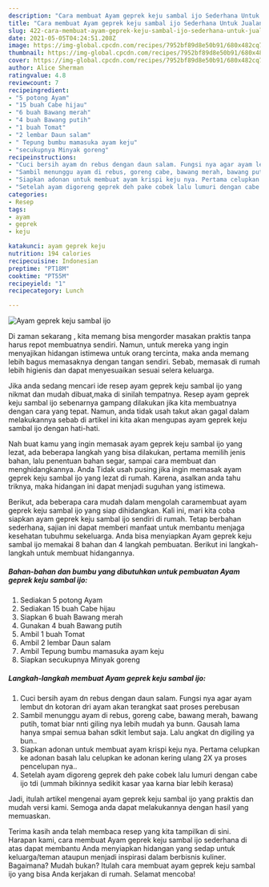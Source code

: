 ```yaml
---
description: "Cara membuat Ayam geprek keju sambal ijo Sederhana Untuk Jualan"
title: "Cara membuat Ayam geprek keju sambal ijo Sederhana Untuk Jualan"
slug: 422-cara-membuat-ayam-geprek-keju-sambal-ijo-sederhana-untuk-jualan
date: 2021-05-05T04:24:51.208Z
image: https://img-global.cpcdn.com/recipes/7952bf89d8e50b91/680x482cq70/ayam-geprek-keju-sambal-ijo-foto-resep-utama.jpg
thumbnail: https://img-global.cpcdn.com/recipes/7952bf89d8e50b91/680x482cq70/ayam-geprek-keju-sambal-ijo-foto-resep-utama.jpg
cover: https://img-global.cpcdn.com/recipes/7952bf89d8e50b91/680x482cq70/ayam-geprek-keju-sambal-ijo-foto-resep-utama.jpg
author: Alice Sherman
ratingvalue: 4.8
reviewcount: 7
recipeingredient:
- "5 potong Ayam"
- "15 buah Cabe hijau"
- "6 buah Bawang merah"
- "4 buah Bawang putih"
- "1 buah Tomat"
- "2 lembar Daun salam"
- " Tepung bumbu mamasuka ayam keju"
- "secukupnya Minyak goreng"
recipeinstructions:
- "Cuci bersih ayam dn rebus dengan daun salam. Fungsi nya agar ayam lembut dn kotoran dri ayam akan terangkat saat proses perebusan"
- "Sambil menunggu ayam di rebus, goreng cabe, bawang merah, bawang putih, tomat biar nnti giling nya lebih mudah ya bunn. Gausah lama hanya smpai semua bahan sdkit lembut saja. Lalu angkat dn digiling ya bun.."
- "Siapkan adonan untuk membuat ayam krispi keju nya. Pertama celupkan ke adonan basah lalu celupkan ke adonan kering ulang 2X ya proses pencelupan nya.."
- "Setelah ayam digoreng geprek deh pake cobek lalu lumuri dengan cabe ijo tdi (ummah bikinnya sedikit kasar yaa karna biar lebih kerasa)"
categories:
- Resep
tags:
- ayam
- geprek
- keju

katakunci: ayam geprek keju 
nutrition: 194 calories
recipecuisine: Indonesian
preptime: "PT18M"
cooktime: "PT55M"
recipeyield: "1"
recipecategory: Lunch

---
```



![Ayam geprek keju sambal ijo](https://img-global.cpcdn.com/recipes/7952bf89d8e50b91/680x482cq70/ayam-geprek-keju-sambal-ijo-foto-resep-utama.jpg)

Di zaman  sekarang , kita memang bisa mengorder masakan praktis tanpa harus repot membuatnya sendiri. Namun, untuk mereka yang ingin menyajikan hidangan istimewa untuk orang tercinta, maka anda memang lebih bagus memasaknya dengan tangan sendiri. Sebab, memasak di rumah lebih higienis dan dapat menyesuaikan sesuai selera keluarga.

Jika anda sedang mencari ide resep ayam geprek keju sambal ijo yang nikmat dan mudah dibuat,maka di sinilah tempatnya. Resep ayam geprek keju sambal ijo  sebenarnya gampang dilakukan jika kita membuatnya dengan cara yang tepat. Namun, anda tidak usah takut akan gagal dalam melakukannya 
sebab di artikel ini kita akan mengupas ayam geprek keju sambal ijo dengan hati-hati.  



Nah buat kamu yang ingin memasak ayam geprek keju sambal ijo yang lezat, ada beberapa langkah yang bisa dilakukan, pertama memilih jenis bahan, lalu penentuan bahan segar, sampai cara membuat dan menghidangkannya. Anda Tidak usah pusing jika ingin memasak ayam geprek keju sambal ijo yang lezat di rumah. Karena, asalkan anda  tahu triknya, maka hidangan ini dapat menjadi suguhan yang istimewa.

Berikut, ada beberapa cara mudah dalam mengolah caramembuat ayam geprek keju sambal ijo yang siap dihidangkan. Kali ini, mari kita coba siapkan ayam geprek keju sambal ijo sendiri di rumah. Tetap berbahan sederhana, sajian ini dapat memberi manfaat untuk membantu menjaga kesehatan tubuhmu sekeluarga. Anda bisa menyiapkan Ayam geprek keju sambal ijo memakai 8 bahan dan 4 langkah pembuatan. Berikut ini langkah-langkah untuk membuat hidangannya.

<!--inarticleads1-->

##### Bahan-bahan dan bumbu yang dibutuhkan untuk pembuatan Ayam geprek keju sambal ijo:

1. Sediakan 5 potong Ayam
1. Sediakan 15 buah Cabe hijau
1. Siapkan 6 buah Bawang merah
1. Gunakan 4 buah Bawang putih
1. Ambil 1 buah Tomat
1. Ambil 2 lembar Daun salam
1. Ambil  Tepung bumbu mamasuka ayam keju
1. Siapkan secukupnya Minyak goreng




<!--inarticleads2-->

##### Langkah-langkah membuat Ayam geprek keju sambal ijo:

1. Cuci bersih ayam dn rebus dengan daun salam. Fungsi nya agar ayam lembut dn kotoran dri ayam akan terangkat saat proses perebusan
1. Sambil menunggu ayam di rebus, goreng cabe, bawang merah, bawang putih, tomat biar nnti giling nya lebih mudah ya bunn. Gausah lama hanya smpai semua bahan sdkit lembut saja. Lalu angkat dn digiling ya bun..
1. Siapkan adonan untuk membuat ayam krispi keju nya. Pertama celupkan ke adonan basah lalu celupkan ke adonan kering ulang 2X ya proses pencelupan nya..
1. Setelah ayam digoreng geprek deh pake cobek lalu lumuri dengan cabe ijo tdi (ummah bikinnya sedikit kasar yaa karna biar lebih kerasa)




Jadi, itulah artikel mengenai  ayam geprek keju sambal ijo  yang praktis dan mudah versi kami. Semoga anda dapat melakukannya dengan hasil yang memuaskan. 

Terima kasih anda telah membaca resep yang kita tampilkan di sini. Harapan kami, cara membuat  Ayam geprek keju sambal ijo sederhana di atas dapat membantu Anda menyiapkan hidangan yang sedap untuk keluarga/teman ataupun menjadi inspirasi dalam berbisnis kuliner. Bagaimana? Mudah bukan? Itulah cara membuat ayam geprek keju sambal ijo yang bisa Anda kerjakan di rumah. Selamat mencoba!

